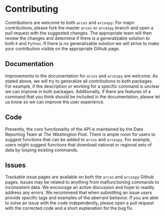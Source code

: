 # Contributing

Contributions are welcome to both `arcos` and `arcospy`. For major contributions, please fork the master `arcos` or `arcospy` branch and open a pull request with the suggested changes. The appropriate team will then review the changes and determine if there is a generalizable solution to both `R` and `Python`. If there is no generalizable solution we will strive to make your contribution visible on the appropriate Github page.

## Documentation

Improvements to the documentation for `arcos` and `arcospy` are welcome. As stated above, we will try to generalize all contributions to both packages. For example, if the description or working for a specific command is unclear we can improve in both packages. Additionally, if there are features of a command that you think should be included in the documentation, please let us know so we can improve the user experience.

## Code

Presently, the core functionality of the API is maintained by the Data Reporting Team at *The Washington Post*. There is ample room for users to suggest functions that can be added to `arcos` and `arcospy`. For example, users might suggest functions that download national or regional sets of data by looping existing commands.

## Issues

Trackable issue pages are available on both the `arcos` and `arcospy` Github pages. Issues may be related to anything from malfunctioning commands to inconsistent data. We encourage an active discussion and hope to readily address any errors. We recommend that when submitting an issue users provide specific tags and examples of the aberrant behavior. If you are able to solve an issue with the code independently, please open a pull request with the corrected code and a short explanation for the bug fix.
